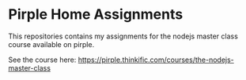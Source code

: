 # Pirple Home Assignments
This repositories contains my assignments for the nodejs master class course available on pirple.

See the course here: <https://pirple.thinkific.com/courses/the-nodejs-master-class>
